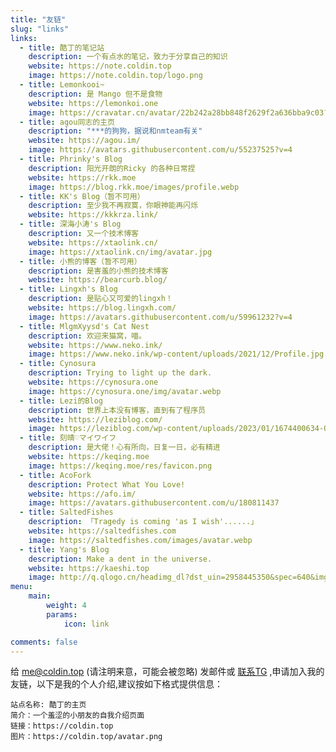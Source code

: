 ```yaml
---
title: "友链"
slug: "links"
links:
  - title: 酷丁的笔记站
    description: 一个有点水的笔记，致力于分享自己的知识
    website: https://note.coldin.top
    image: https://note.coldin.top/logo.png
  - title: Lemonkooi~
    description: 是 Mango 但不是食物
    website: https://lemonkoi.one
    image: https://cravatar.cn/avatar/22b242a28bb848f2629f2a636bba9c03?s=1000
  - title: agou同志的主页
    description: "***的狗狗，据说和nmteam有关"
    website: https://agou.im/
    image: https://avatars.githubusercontent.com/u/55237525?v=4
  - title: Phrinky's Blog
    description: 阳光开朗的Ricky 的各种日常捏
    website: https://rkk.moe
    image: https://blog.rkk.moe/images/profile.webp
  - title: KK's Blog（暂不可用）
    description: 至少我不再寂寞，你眼神能再闪烁
    website: https://kkkrza.link/
  - title: 深海小涛's Blog
    description: 又一个技术博客
    website: https://xtaolink.cn/
    image: https://xtaolink.cn/img/avatar.jpg
  - title: 小熊的博客（暂不可用）
    description: 是害羞的小熊的技术博客
    website: https://bearcurb.blog/
  - title: Lingxh's Blog
    description: 是贴心又可爱的lingxh！
    website: https://blog.lingxh.com/
    image: https://avatars.githubusercontent.com/u/59961232?v=4
  - title: MlgmXyysd's Cat Nest
    description: 欢迎来猫窝，喵。
    website: https://www.neko.ink/
    image: https://www.neko.ink/wp-content/uploads/2021/12/Profile.jpg
  - title: Cynosura
    description: Trying to light up the dark.
    website: https://cynosura.one
    image: https://cynosura.one/img/avatar.webp
  - title: Lezi的Blog
    description: 世界上本没有博客，直到有了程序员
    website: https://leziblog.com/
    image: https://leziblog.com/wp-content/uploads/2023/01/1674400634-QQ%E5%9B%BE%E7%89%8720230122231613.jpg
  - title: 刻晴♡マイワイフ
    description: 是大佬！心有所向，日复一日，必有精进
    website: https://keqing.moe
    image: https://keqing.moe/res/favicon.png
  - title: AcoFork
    description: Protect What You Love!
    website: https://afo.im/
    image: https://avatars.githubusercontent.com/u/180811437
  - title: SaltedFishes
    description: 「Tragedy is coming 'as I wish'......」
    website: https://saltedfishes.com
    image: https://saltedfishes.com/images/avatar.webp
  - title: Yang's Blog
    description: Make a dent in the universe.
    website: https://kaeshi.top
    image: http://q.qlogo.cn/headimg_dl?dst_uin=2958445350&spec=640&img_type=jpg
menu:
    main: 
        weight: 4
        params:
            icon: link

comments: false
---
```


给 me@coldin.top (请注明来意，可能会被忽略) 发邮件或 [联系TG](https://t.me/on0i7) ,申请加入我的友链，以下是我的个人介绍,建议按如下格式提供信息：
```
站点名称: 酷丁的主页
简介：一个羞涩的小朋友的自我介绍页面
链接：https://coldin.top
图片：https://coldin.top/avatar.png
```
